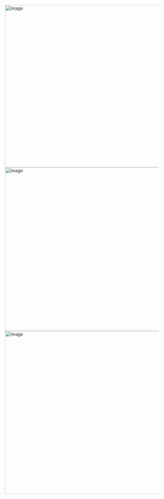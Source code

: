 <img width="532" alt="image" src="https://github.com/MunGyuJang/JavsScript-Study/assets/112140135/7ba8180e-2cac-430d-8e7f-874da7d1c292">
<img width="536" alt="image" src="https://github.com/MunGyuJang/JavsScript-Study/assets/112140135/31568056-4dc0-4612-9fb0-4d7b3c54c8b2">
<img width="534" alt="image" src="https://github.com/MunGyuJang/JavsScript-Study/assets/112140135/ff6cda63-c95a-4206-b6e1-00d85ef47ac6">
